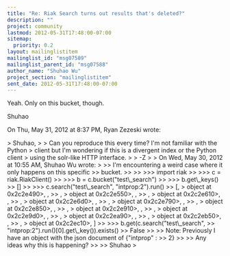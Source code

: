 ```yaml
---
title: "Re: Riak Search turns out results that's deleted?"
description: ""
project: community
lastmod: 2012-05-31T17:48:00-07:00
sitemap:
  priority: 0.2
layout: mailinglistitem
mailinglist_id: "msg07589"
mailinglist_parent_id: "msg07588"
author_name: "Shuhao Wu"
project_section: "mailinglistitem"
sent_date: 2012-05-31T17:48:00-07:00
---
```



Yeah. Only on this bucket, though.

Shuhao


On Thu, May 31, 2012 at 8:37 PM, Ryan Zezeski  wrote:

&gt; Shuhao,
&gt;
&gt; Can you reproduce this every time? I'm not familiar with the Python
&gt; client but I'm wondering if this is a divergent index or the Python client
&gt; using the solr-like HTTP interface.
&gt;
&gt; -Z
&gt;
&gt; On Wed, May 30, 2012 at 10:55 AM, Shuhao Wu  wrote:
&gt;
&gt;&gt; I'm encountering a weird case where it only happens on this specific
&gt;&gt; bucket.
&gt;&gt;
&gt;&gt; &gt;&gt;&gt; import riak
&gt;&gt; &gt;&gt;&gt; c = riak.RiakClient()
&gt;&gt; &gt;&gt;&gt; b = c.bucket("test\\_search")
&gt;&gt; &gt;&gt;&gt; b.get\\_keys()
&gt;&gt; []
&gt;&gt; &gt;&gt;&gt; c.search("test\\_search", "intprop:2").run()
&gt;&gt; [, &gt; object at 0x2c2e490&gt;, ,
&gt;&gt; , &gt; object at 0x2c2e550&gt;, ,
&gt;&gt; , &gt; object at 0x2c2e610&gt;, ,
&gt;&gt; , &gt; object at 0x2c2e6d0&gt;, ,
&gt;&gt; , &gt; object at 0x2c2e790&gt;, ,
&gt;&gt; , &gt; object at 0x2c2e850&gt;, ,
&gt;&gt; , &gt; object at 0x2c2e910&gt;, ,
&gt;&gt; , &gt; object at 0x2c2e9d0&gt;, ,
&gt;&gt; , &gt; object at 0x2c2ea90&gt;, ,
&gt;&gt; , &gt; object at 0x2c2eb50&gt;, ,
&gt;&gt; , &gt; object at 0x2c2ec10&gt;, ]
&gt;&gt; &gt;&gt;&gt; b.get(c.search("test\\_search",
&gt;&gt; "intprop:2").run()[0].get\\_key()).exists()
&gt;&gt; False
&gt;&gt;
&gt;&gt; Note: Previously I have an object with the json document of {"intprop" :
&gt;&gt; 2}
&gt;&gt;
&gt;&gt; Any ideas why this is happening?
&gt;&gt;
&gt;&gt; Shuhao
&gt;
